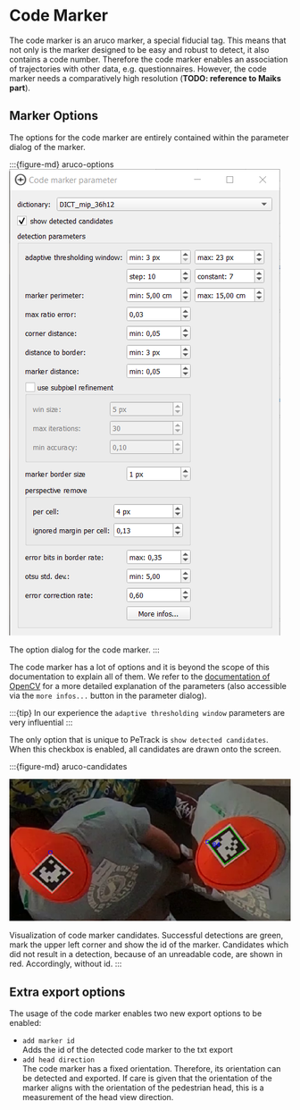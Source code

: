 # Code Marker

The code marker is an aruco marker, a special fiducial tag. This means that not only is the marker designed to be easy and robust to detect, it also contains a code number. Therefore the code marker enables an association of trajectories with other data, e.g. questionnaires. However, the code marker needs a comparatively high resolution (**TODO: reference to Maiks part**). 

## Marker Options

The options for the code marker are entirely contained within the parameter dialog of the marker.

:::{figure-md} aruco-options
![code marker parameter dialog](images/aurco_options.png)

The option dialog for the code marker.
:::

The code marker has a lot of options and it is beyond the scope of this documentation to explain all of them. We refer to the [documentation of OpenCV](https://docs.opencv.org/4.5.3/d1/dcd/structcv_1_1aruco_1_1DetectorParameters.html#details) for a more detailed explanation of the parameters (also accessible via the `more infos...` button in the parameter dialog). 

:::{tip}
In our experience the `adaptive thresholding window` parameters are very influential
:::

The only option that is unique to PeTrack is `show detected candidates`. When this checkbox is enabled, all candidates are drawn onto the screen. 

:::{figure-md} aruco-candidates

![code marker candidate viz](images/aruco_viz.png)

Visualization of code marker candidates. Successful detections are green, mark the upper left corner and show the id of the marker. Candidates which did not result in a detection, because of an unreadable code, are shown in red. Accordingly, without id.
:::

## Extra export options

The usage of the code marker enables two new export options to be enabled:

- `add marker id`  
  Adds the id of the detected code marker to the txt export
- `add head direction`  
  The code marker has a fixed orientation. Therefore, its orientation can be detected and exported. If care is given that the orientation of the marker aligns with the orientation of the pedestrian head, this is a measurement of the head view direction.